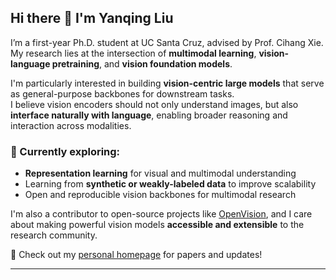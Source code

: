 ## Hi there 👋 I'm Yanqing Liu

I’m a first-year Ph.D. student at UC Santa Cruz, advised by Prof. Cihang Xie.  
My research lies at the intersection of **multimodal learning**, **vision-language pretraining**, and **vision foundation models**.

I'm particularly interested in building **vision-centric large models** that serve as general-purpose backbones for downstream tasks.  
I believe vision encoders should not only understand images, but also **interface naturally with language**, enabling broader reasoning and interaction across modalities.

### 🔬 Currently exploring:
- **Representation learning** for visual and multimodal understanding  
- Learning from **synthetic or weakly-labeled data** to improve scalability
- Open and reproducible vision backbones for multimodal research  

I'm also a contributor to open-source projects like [OpenVision](https://github.com/UCSC-VLAA/OpenVision), and I care about making powerful vision models **accessible and extensible** to the research community.

📄 Check out my [personal homepage](https://yanqing0327.github.io/Yanqing.github.io/) for papers and updates!

---
